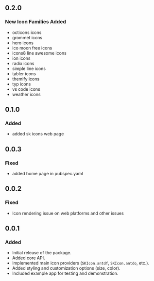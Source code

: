## 0.2.0

### New Icon Families Added

- octicons icons
- grommet icons
- hero icons
- ico moon free icons
- icons8 line awesome icons
- ion icons
- radix icons
- simple line icons
- tabler icons
- themify icons
- typ icons
- vs code icons
- weather icons

## 0.1.0

### Added

- added sk icons web page

## 0.0.3

### Fixed

- added home page in pubspec.yaml

## 0.0.2

### Fixed

- Icon rendering issue on web platforms and other issues

## 0.0.1

### Added

- Initial release of the package.
- Added core API.
- Implemented main icon providers (`SKIcon.antdf`, `SKIcon.antdo`, etc.).
- Added styling and customization options (size, color).
- Included example app for testing and demonstration.
